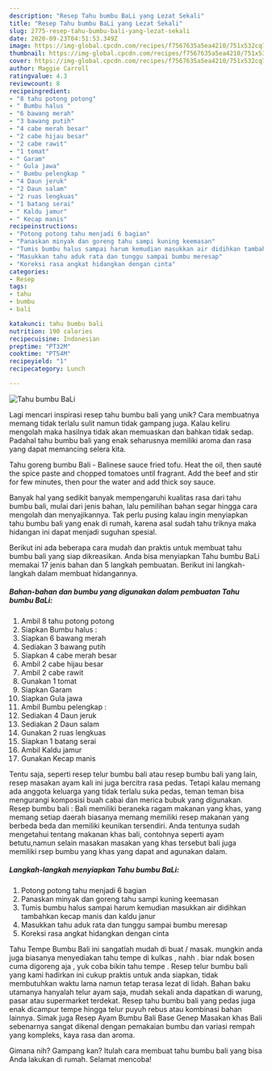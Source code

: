 ```yaml
---
description: "Resep Tahu bumbu BaLi yang Lezat Sekali"
title: "Resep Tahu bumbu BaLi yang Lezat Sekali"
slug: 2775-resep-tahu-bumbu-bali-yang-lezat-sekali
date: 2020-09-23T04:51:53.349Z
image: https://img-global.cpcdn.com/recipes/f7567635a5ea4210/751x532cq70/tahu-bumbu-bali-foto-resep-utama.jpg
thumbnail: https://img-global.cpcdn.com/recipes/f7567635a5ea4210/751x532cq70/tahu-bumbu-bali-foto-resep-utama.jpg
cover: https://img-global.cpcdn.com/recipes/f7567635a5ea4210/751x532cq70/tahu-bumbu-bali-foto-resep-utama.jpg
author: Maggie Carroll
ratingvalue: 4.3
reviewcount: 8
recipeingredient:
- "8 tahu potong potong"
- " Bumbu halus "
- "6 bawang merah"
- "3 bawang putih"
- "4 cabe merah besar"
- "2 cabe hijau besar"
- "2 cabe rawit"
- "1 tomat"
- " Garam"
- " Gula jawa"
- " Bumbu pelengkap "
- "4 Daun jeruk"
- "2 Daun salam"
- "2 ruas lengkuas"
- "1 batang serai"
- " Kaldu jamur"
- " Kecap manis"
recipeinstructions:
- "Potong potong tahu menjadi 6 bagian"
- "Panaskan minyak dan goreng tahu sampi kuning keemasan"
- "Tumis bumbu halus sampai harum kemudian masukkan air didihkan tambahkan kecap manis dan kaldu janur"
- "Masukkan tahu aduk rata dan tunggu sampai bumbu meresap"
- "Koreksi rasa angkat hidangkan dengan cinta"
categories:
- Resep
tags:
- tahu
- bumbu
- bali

katakunci: tahu bumbu bali 
nutrition: 190 calories
recipecuisine: Indonesian
preptime: "PT32M"
cooktime: "PT54M"
recipeyield: "1"
recipecategory: Lunch

---
```



![Tahu bumbu BaLi](https://img-global.cpcdn.com/recipes/f7567635a5ea4210/751x532cq70/tahu-bumbu-bali-foto-resep-utama.jpg)

Lagi mencari inspirasi resep tahu bumbu bali yang unik? Cara membuatnya memang tidak terlalu sulit namun tidak gampang juga. Kalau keliru mengolah maka hasilnya tidak akan memuaskan dan bahkan tidak sedap. Padahal tahu bumbu bali yang enak seharusnya memiliki aroma dan rasa yang dapat memancing selera kita.

Tahu goreng bumbu Bali - Balinese sauce fried tofu. Heat the oil, then sauté the spice paste and chopped tomatoes until fragrant. Add the beef and stir for few minutes, then pour the water and add thick soy sauce.

Banyak hal yang sedikit banyak mempengaruhi kualitas rasa dari tahu bumbu bali, mulai dari jenis bahan, lalu pemilihan bahan segar hingga cara mengolah dan menyajikannya. Tak perlu pusing kalau ingin menyiapkan tahu bumbu bali yang enak di rumah, karena asal sudah tahu triknya maka hidangan ini dapat menjadi suguhan spesial.


Berikut ini ada beberapa cara mudah dan praktis untuk membuat tahu bumbu bali yang siap dikreasikan. Anda bisa menyiapkan Tahu bumbu BaLi memakai 17 jenis bahan dan 5 langkah pembuatan. Berikut ini langkah-langkah dalam membuat hidangannya.

<!--inarticleads1-->

##### Bahan-bahan dan bumbu yang digunakan dalam pembuatan Tahu bumbu BaLi:

1. Ambil 8 tahu potong potong
1. Siapkan  Bumbu halus :
1. Siapkan 6 bawang merah
1. Sediakan 3 bawang putih
1. Siapkan 4 cabe merah besar
1. Ambil 2 cabe hijau besar
1. Ambil 2 cabe rawit
1. Gunakan 1 tomat
1. Siapkan  Garam
1. Siapkan  Gula jawa
1. Ambil  Bumbu pelengkap :
1. Sediakan 4 Daun jeruk
1. Sediakan 2 Daun salam
1. Gunakan 2 ruas lengkuas
1. Siapkan 1 batang serai
1. Ambil  Kaldu jamur
1. Gunakan  Kecap manis


Tentu saja, seperti resep telur bumbu bali atau resep bumbu bali yang lain, resep masakan ayam kali ini juga bercitra rasa pedas. Tetapi kalau memang ada anggota keluarga yang tidak terlalu suka pedas, teman teman bisa mengurangi komposisi buah cabai dan merica bubuk yang digunakan. Resep bumbu bali : Bali memiliki beraneka ragam makanan yang khas, yang memang setiap daerah biasanya memang memiliki resep makanan yang berbeda beda dan memiliki keunikan tersendiri. Anda tentunya sudah mengetahui tentang makanan khas bali, contohnya seperti ayam betutu,namun selain masakan masakan yang khas tersebut bali juga memiliki rsep bumbu yang khas yang dapat and agunakan dalam. 

<!--inarticleads2-->

##### Langkah-langkah menyiapkan Tahu bumbu BaLi:

1. Potong potong tahu menjadi 6 bagian
1. Panaskan minyak dan goreng tahu sampi kuning keemasan
1. Tumis bumbu halus sampai harum kemudian masukkan air didihkan tambahkan kecap manis dan kaldu janur
1. Masukkan tahu aduk rata dan tunggu sampai bumbu meresap
1. Koreksi rasa angkat hidangkan dengan cinta


Tahu Tempe Bumbu Bali ini sangatlah mudah di buat / masak. mungkin anda juga biasanya menyediakan tahu tempe di kulkas , nahh . biar ndak bosen cuma digoreng aja , yuk coba bikin tahu tempe . Resep telur bumbu bali yang kami hadirkan ini cukup praktis untuk anda siapkan, tidak membutuhkan waktu lama namun tetap terasa lezat di lidah. Bahan baku utamanya hanyalah telur ayam saja, mudah sekali anda dapatkan di warung, pasar atau supermarket terdekat. Resep tahu bumbu bali yang pedas juga enak dicampur tempe hingga telur puyuh rebus atau kombinasi bahan lainnya. Simak juga Resep Ayam Bumbu Bali Base Genep Masakan khas Bali sebenarnya sangat dikenal dengan pemakaian bumbu dan variasi rempah yang kompleks, kaya rasa dan aroma. 

Gimana nih? Gampang kan? Itulah cara membuat tahu bumbu bali yang bisa Anda lakukan di rumah. Selamat mencoba!
